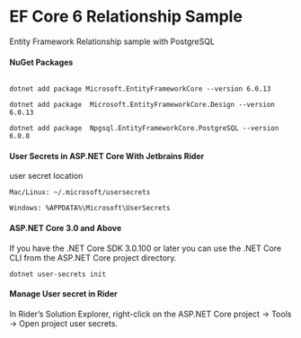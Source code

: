 # EF Core 6 Relationship Sample
Entity Framework Relationship sample with PostgreSQL

#### NuGet Packages
```shell

dotnet add package Microsoft.EntityFrameworkCore --version 6.0.13

dotnet add package  Microsoft.EntityFrameworkCore.Design --version 6.0.13

dotnet add package  Npgsql.EntityFrameworkCore.PostgreSQL --version 6.0.8

```

#### User Secrets in ASP.NET Core With Jetbrains Rider

user secret location
```
Mac/Linux: ~/.microsoft/usersecrets

Windows: %APPDATA%\Microsoft\UserSecrets
```

#### ASP.NET Core 3.0 and Above
If you have the .NET Core SDK 3.0.100 or later you can use the .NET Core CLI from the ASP.NET Core project directory.

```
dotnet user-secrets init

```

#### Manage User secret in Rider
In Rider’s Solution Explorer, 
right-click on the ASP.NET Core project -> Tools -> Open project user secrets.